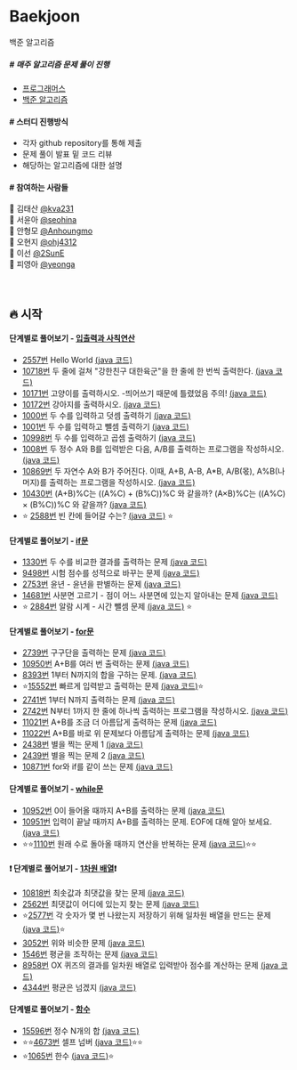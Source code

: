 # Baekjoon
백준 알고리즘

<h5> # 매주 알고리즘 문제 풀이 진행</h5>
<ul>
   <li><a href="https://programmers.co.kr/">프로그래머스</a></li>
   <li><a href="https://www.acmicpc.net/">백준 알고리즘</a></li>
</ul>

<h4> # 스터디 진행방식 </h4>
<ul>
   <li>각자 github repository를 통해 제출</li>
   <li>문제 풀이 발표 밑 코드 리뷰</li>
   <li>해당하는 알고리즘에 대한 설명</li>
</ul>

<h4> # 참여하는 사람들 </h4>

:man: 김태산 <a href="https://github.com/kva231"> @kva231</a> <br>
:woman: 서윤아 <a href="https://github.com/seohina"> @seohina</a> <br>
:boy: 안형모 <a href="https://github.com/Anhoungmo"> @Anhoungmo</a> <br>
:baby: 오현지 <a href="https://github.com/ohj4312"> @ohj4312</a> <br>
:princess: 이선 <a href="https://github.com/2SunE"> @2SunE</a> <br>
:girl: 피영아 <a href="https://github.com/yeonga"> @yeonga</a> <br><br><br>

## 🔥 시작

<h4>단계별로 풀어보기 - <a href="https://www.acmicpc.net/step/1">입출력과 사칙연산</a>
</h4>
<ul>
	<li>
		<a href="https://www.acmicpc.net/problem/2557">2557번</a> Hello World
		<a href="https://github.com/seohina/Baekjoon/blob/main/Baekjoon/src/inputOutput/Q_2557.java">(java 코드)</a>
	</li>
	<li>
		<a href="https://www.acmicpc.net/problem/10718">10718번</a> 두 줄에 걸쳐 "강한친구 대한육군"을 한 줄에 한 번씩 출력한다.
		<a href="https://github.com/seohina/Baekjoon/blob/main/Baekjoon/src/inputOutput/Q_10718.java">(java 코드)</a>
	</li>
	<li>
		<a href="https://www.acmicpc.net/problem/10171">10171번</a> 고양이를 출력하시오. -띄어쓰기 때문에 틀렸었음 주의!
		<a href="https://github.com/seohina/Baekjoon/blob/main/Baekjoon/src/inputOutput/Q_10171.java">(java 코드)</a>
	</li>
	<li>
		<a href="https://www.acmicpc.net/problem/10172">10172번</a> 강아지를 출력하시오.
		<a href="https://github.com/seohina/Baekjoon/blob/main/Baekjoon/src/inputOutput/Q_10172.java">(java 코드)</a>
	</li>
	<li>
		<a href="https://www.acmicpc.net/problem/1000">1000번</a> 두 수를 입력하고 덧셈 출력하기
		<a href="https://github.com/seohina/Baekjoon/blob/main/Baekjoon/src/inputOutput/Q_1000.java">(java 코드)</a>
	</li>
	<li>
		<a href="https://www.acmicpc.net/problem/1001">1001번</a> 두 수를 입력하고 뺄셈 출력하기
		<a href="https://github.com/seohina/Baekjoon/blob/main/Baekjoon/src/inputOutput/Q_1001.java">(java 코드)</a>
	</li>
	<li>
		<a href="https://www.acmicpc.net/problem/10998">10998번</a> 두 수를 입력하고 곱셈 출력하기
		<a href="https://github.com/seohina/Baekjoon/blob/main/Baekjoon/src/inputOutput/Q_10998.java">(java 코드)</a>
	</li>
	<li>
		<a href="https://www.acmicpc.net/problem/1008">1008번</a> 두 정수 A와 B를 입력받은 다음, A/B를 출력하는 프로그램을 작성하시오.
		<a href="https://github.com/seohina/Baekjoon/blob/main/Baekjoon/src/inputOutput/Q_1008.java">(java 코드)</a>
	</li>
	<li>
		<a href="https://www.acmicpc.net/problem/10869">10869번</a> 두 자연수 A와 B가 주어진다. 이때, A+B, A-B, A*B, A/B(몫), A%B(나머지)를 출력하는 프로그램을 작성하시오. 
		<a href="https://github.com/seohina/Baekjoon/blob/main/Baekjoon/src/inputOutput/Q_10869.java">(java 코드)</a>
	</li>
	<li>
		<a href="https://www.acmicpc.net/problem/10430">10430번</a> (A+B)%C는 ((A%C) + (B%C))%C 와 같을까? (A×B)%C는 ((A%C) × (B%C))%C 와 같을까?
		<a href="https://github.com/seohina/Baekjoon/blob/main/Baekjoon/src/inputOutput/Q_10430.java">(java 코드)</a>
	</li>
	<li>
	⭐
		<a href="https://www.acmicpc.net/problem/2588">2588번</a> 빈 칸에 들어갈 수는?
		<a href="https://github.com/seohina/Baekjoon/blob/main/Baekjoon/src/inputOutput/Q_2588.java">(java 코드)</a>
	⭐
	</li>
</ul>

<h4>단계별로 풀어보기 - <a href="https://www.acmicpc.net/step/4">if문</a></h4>
<ul>
	<li>
		<a href="https://www.acmicpc.net/problem/1330">1330번</a> 두 수를 비교한 결과를 출력하는 문제
		<a href="https://github.com/seohina/Baekjoon/blob/main/Baekjoon/src/If/Q_1330.java">(java 코드)</a>
	</li>
	<li>
		<a href="https://www.acmicpc.net/problem/9498">9498번</a> 시험 점수를 성적으로 바꾸는 문제
		<a href="https://github.com/seohina/Baekjoon/blob/main/Baekjoon/src/If/Q_9498.java">(java 코드)</a>
	</li>
	<li>
		<a href="https://www.acmicpc.net/problem/2753">2753번</a> 윤년 - 윤년을 판별하는 문제
		<a href="https://github.com/seohina/Baekjoon/blob/main/Baekjoon/src/If/Q_2753.java">(java 코드)</a>
	</li>
	<li>
		<a href="https://www.acmicpc.net/problem/14681">14681번</a> 사분면 고르기 - 점이 어느 사분면에 있는지 알아내는 문제
		<a href="https://github.com/seohina/Baekjoon/blob/main/Baekjoon/src/If/Q_14681.java">(java 코드)</a>
	</li>
	<li>
	⭐
		<a href="https://www.acmicpc.net/problem/2884">2884번</a> 알람 시계 - 시간 뺄셈 문제
		<a href="https://github.com/seohina/Baekjoon/blob/main/Baekjoon/src/If/Q_2884.java">(java 코드)</a>
	⭐
	</li>
</ul>
<h4>단계별로 풀어보기 - <a href="https://www.acmicpc.net/step/3">for문</a></h4>
<ul>
	<li>
		<a href="https://www.acmicpc.net/problem/2739">2739번</a> 구구단을 출력하는 문제
		<a href="https://github.com/seohina/Baekjoon/blob/main/Baekjoon/src/For/Q_2739.java">(java 코드)</a>
	</li>
	<li>
		<a href="https://www.acmicpc.net/problem/10950">10950번</a> A+B를 여러 번 출력하는 문제
		<a href="https://github.com/seohina/Baekjoon/blob/main/Baekjoon/src/For/Q_10950.java">(java 코드)</a>
	</li>
	<li>
		<a href="https://www.acmicpc.net/problem/8393">8393번</a> 1부터 N까지의 합을 구하는 문제. 
		<a href="https://github.com/seohina/Baekjoon/blob/main/Baekjoon/src/For/Q_8393.java">(java 코드)</a>
	</li>
	<li>
		⭐<a href="https://www.acmicpc.net/problem/15552">15552번</a> 빠르게 입력받고 출력하는 문제
		<a href="https://github.com/seohina/Baekjoon/blob/main/Baekjoon/src/For/Q_15552.java">(java 코드)</a>⭐
	</li>
	<li>
		<a href="https://www.acmicpc.net/problem/2741">2741번</a> 1부터 N까지 출력하는 문제
		<a href="https://github.com/seohina/Baekjoon/blob/main/Baekjoon/src/For/Q_2741.java">(java 코드)</a>
	</li>
	<li>
		<a href="https://www.acmicpc.net/problem/2742">2742번</a> N부터 1까지 한 줄에 하나씩 출력하는 프로그램을 작성하시오.
		<a href="https://github.com/seohina/Baekjoon/blob/main/Baekjoon/src/For/Q_2742.java">(java 코드)</a>
	</li>
	<li>
		<a href="https://www.acmicpc.net/problem/11021">11021번</a> A+B를 조금 더 아름답게 출력하는 문제
		<a href="https://github.com/seohina/Baekjoon/blob/main/Baekjoon/src/For/Q_11021.java">(java 코드)</a>
	</li>
	<li>
		<a href="https://www.acmicpc.net/problem/11022">11022번</a> A+B를 바로 위 문제보다 아름답게 출력하는 문제
		<a href="https://github.com/seohina/Baekjoon/blob/main/Baekjoon/src/For/Q_11022.java">(java 코드)</a>
	</li>
	<li>
		<a href="https://www.acmicpc.net/problem/2438">2438번</a> 별을 찍는 문제 1
		<a href="https://github.com/seohina/Baekjoon/blob/main/Baekjoon/src/For/Q_2438.java">(java 코드)</a>
	</li>
	<li>
		<a href="https://www.acmicpc.net/problem/2439">2439번</a> 별을 찍는 문제 2
		<a href="https://github.com/seohina/Baekjoon/blob/main/Baekjoon/src/For/Q_2439.java">(java 코드)</a>
	</li>
	<li>
		<a href="https://www.acmicpc.net/problem/10871">10871번</a> for와 if를 같이 쓰는 문제
		<a href="https://github.com/seohina/Baekjoon/blob/main/Baekjoon/src/For/Q_10871.java">(java 코드)</a>
	</li>
</ul>
<h4>단계별로 풀어보기 - <a href="https://www.acmicpc.net/step/2">while문</a></h4>
<ul>
	<li>
		<a href="https://www.acmicpc.net/problem/10952">10952번</a> 0이 들어올 때까지 A+B를 출력하는 문제
		<a href="https://github.com/seohina/Baekjoon/blob/main/Baekjoon/src/While/Q_10952.java">(java 코드)</a>
	</li>
	<li>
		<a href="https://www.acmicpc.net/problem/10951">10951번</a> 입력이 끝날 때까지 A+B를 출력하는 문제. EOF에 대해 알아 보세요.
		<a href="https://github.com/seohina/Baekjoon/blob/main/Baekjoon/src/While/Q_10951.java">(java 코드)</a>
	</li>
	<li>
		⭐⭐<a href="https://www.acmicpc.net/problem/1110">1110번</a> 원래 수로 돌아올 때까지 연산을 반복하는 문제
		<a href="https://github.com/seohina/Baekjoon/blob/main/Baekjoon/src/While/Q_1110.java">(java 코드)</a>⭐⭐
	</li>	
</ul>
<h4>❗ 단계별로 풀어보기 - <a href="https://www.acmicpc.net/step/6">1차원 배열</a>❗ </h4> 
<ul>
	<li>
		<a href="https://www.acmicpc.net/problem/10818">10818번</a> 최솟값과 최댓값을 찾는 문제
		<a href="https://github.com/seohina/Baekjoon/blob/main/Baekjoon/src/Array/Q_10818.java">(java 코드)</a>
	</li>
	<li>
		<a href="https://www.acmicpc.net/problem/2562">2562번</a> 최댓값이 어디에 있는지 찾는 문제
		<a href="https://github.com/seohina/Baekjoon/blob/main/Baekjoon/src/Array/Q_2562.java">(java 코드)</a>
	</li>
	<li>
		⭐<a href="https://www.acmicpc.net/problem/2577">2577번</a> 각 숫자가 몇 번 나왔는지 저장하기 위해 일차원 배열을 만드는 문제
		<a href="https://github.com/seohina/Baekjoon/blob/main/Baekjoon/src/Array/Q_2577.java">(java 코드)</a>⭐
	</li>	
	<li>
		<a href="https://www.acmicpc.net/problem/3052">3052번</a> 위와 비슷한 문제
		<a href="https://github.com/seohina/Baekjoon/blob/main/Baekjoon/src/Array/Q_3052.java">(java 코드)</a>
	</li>	
	<li>
		<a href="https://www.acmicpc.net/problem/1546">1546번</a> 평균을 조작하는 문제
		<a href="https://github.com/seohina/Baekjoon/blob/main/Baekjoon/src/Array/Q_1546.java">(java 코드)</a>
	</li>	
	<li>
		<a href="https://www.acmicpc.net/problem/8958">8958번</a> OX 퀴즈의 결과를 일차원 배열로 입력받아 점수를 계산하는 문제
		<a href="https://github.com/seohina/Baekjoon/blob/main/Baekjoon/src/Array/Q_8958.java">(java 코드)</a>
	</li>	
	<li>
		<a href="https://www.acmicpc.net/problem/4344">4344번</a> 평균은 넘겠지
		<a href="https://github.com/seohina/Baekjoon/blob/main/Baekjoon/src/Array/Q_4344.java">(java 코드)</a>
	</li>	
</ul>
<h4> 단계별로 풀어보기 - <a href="https://www.acmicpc.net/step/5">함수</a></h4> 
<ul>
	<li>
		<a href="https://www.acmicpc.net/problem/15596">15596번</a> 정수 N개의 합
		<a href="https://github.com/seohina/Baekjoon/blob/main/Baekjoon/src/Function/Q_15596.java">(java 코드)</a>
	</li>
	<li>
		⭐⭐<a href="https://www.acmicpc.net/problem/4673">4673번</a> 셀프 넘버
		<a href="https://github.com/seohina/Baekjoon/blob/main/Baekjoon/src/Function/Q_4673.java">(java 코드)</a>⭐⭐
	</li>
	<li>
		⭐<a href="https://www.acmicpc.net/problem/1065">1065번</a>	한수
		<a href="https://github.com/seohina/Baekjoon/blob/main/Baekjoon/src/Function/Q_1065.java">(java 코드)</a>⭐
	</li>	
</ul>